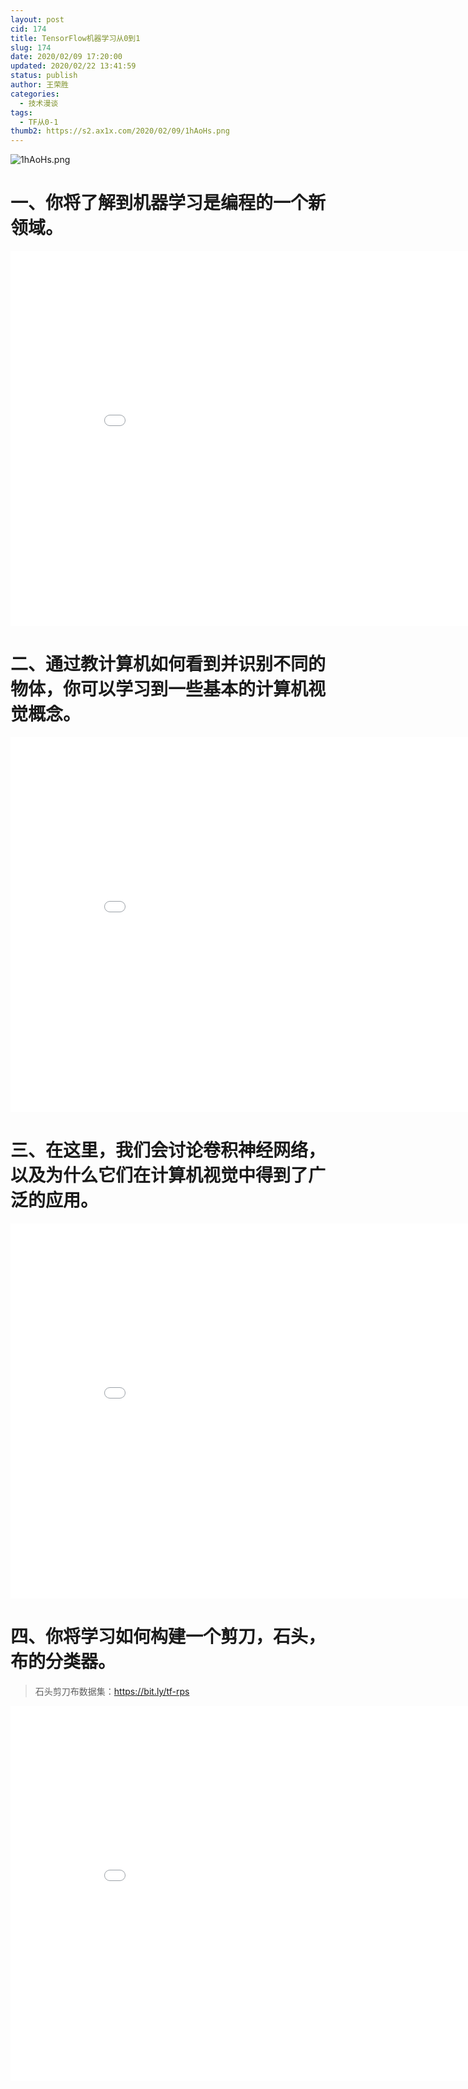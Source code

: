 ```yaml
---
layout: post
cid: 174
title: TensorFlow机器学习从0到1
slug: 174
date: 2020/02/09 17:20:00
updated: 2020/02/22 13:41:59
status: publish
author: 王荣胜
categories: 
  - 技术漫谈
tags: 
  - TF从0-1
thumb2: https://s2.ax1x.com/2020/02/09/1hAoHs.png
---
```



<!--more-->
<img src="https://s2.ax1x.com/2020/02/09/1hAoHs.png" alt="1hAoHs.png" border="0" />

# 一、你将了解到机器学习是编程的一个新领域。

<iframe src="//player.bilibili.com/player.html?aid=85767561&cid=146598967&page=1" scrolling="no" border="0" frameborder="no" framespacing="0" allowfullscreen="true" width=900px height=600px> </iframe>

# 二、通过教计算机如何看到并识别不同的物体，你可以学习到一些基本的计算机视觉概念。

<iframe src="//player.bilibili.com/player.html?aid=85767561&cid=146598861&page=2" scrolling="no" border="0" frameborder="no" framespacing="0" allowfullscreen="true" width=900px height=600px> </iframe>

# 三、在这里，我们会讨论卷积神经网络，以及为什么它们在计算机视觉中得到了广泛的应用。

<iframe src="//player.bilibili.com/player.html?aid=85767561&cid=146598899&page=3" scrolling="no" border="0" frameborder="no" framespacing="0" allowfullscreen="true" width=900px height=600px> </iframe>

# 四、你将学习如何构建一个剪刀，石头，布的分类器。

> 石头剪刀布数据集：https://bit.ly/tf-rps

<iframe src="//player.bilibili.com/player.html?aid=85767561&cid=146598930&page=4" scrolling="no" border="0" frameborder="no" framespacing="0" allowfullscreen="true" width=900px height=600px> </iframe>